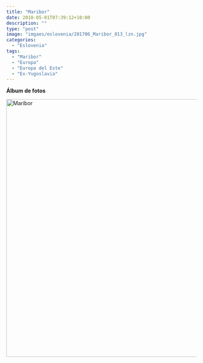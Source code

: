 ```yaml
---
title: "Maribor"
date: 2018-05-01T07:39:12+10:00
description: ""
type: "post"
image: "imgaes/eslovenia/201706_Maribor_013_lzn.jpg"
categories: 
  - "Eslovenia"
tags:
  - "Maribor"
  - "Europa"
  - "Europa del Este"
  - "Ex-Yugoslavia"
---
```


**Álbum de fotos**

<a data-flickr-embed="true" data-header="true" data-footer="true"  href="https://www.flickr.com/photos/mapa_mundi/albums/72157696676764615" title="Maribor"><img src="https://farm1.staticflickr.com/829/41126579845_9c4a1bd837_o.jpg" width="1024" height="683" alt="Maribor"></a><script async src="//embedr.flickr.com/assets/client-code.js" charset="utf-8"></script>